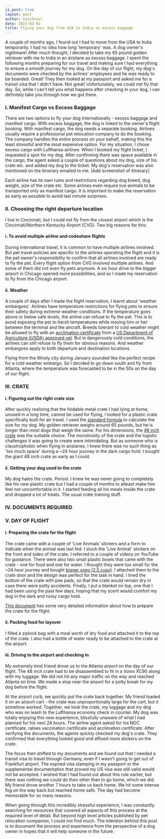 ```yaml
---
is_post: true
layout: post
author: Vaishnavi
date: 2023-03-02
title: Flying your dog from USA to India as excess baggage
---
```


A couple of months ago, I found out I had to move from the USA to India temporarily. I had no idea how long 'temporary' was. A dog owner's nightmare! After much thought, I decided to take my 65 pound golden retriever with me to India in an airplane as excess baggage. I spent the following months preparing for our travel and making sure I had everything to ensure a smooth journey for my dog. On the day of our flight, my dog's documents were checked by the airlines' employees and he was ready to be boarded. Great! They then looked at my passport and asked me for a transit visa that I didn't have. Not great! Unfortunately, we could not fly that day. So, while I can't tell you what happens after checking in your dog, I can definitely take you through how we got there. 

### I. Manifest Cargo vs Excess Baggage

There are two options to fly your dog internationally - excess baggage and manifest cargo. With excess baggage, the dog is linked to the owner's flight booking. With manifest cargo, the dog needs a separate booking. Airlines usually require a professional pet relocation company to do the booking. The company handles the entire process on your behalf, making this the least stressful and the most expensive option. For my situation, I chose excess cargo with Lufthansa airlines. When I booked my flight ticket, I requested a spot for my dog. After confirming there was space available in the cargo, the agent asked a couple of questions about my dog, size of his crate etc. and added my dog to the ticket. My dog's reservation was also mentioned on the itinerary emailed to me.
[Add screenshot of itinerary]

Each airline has its own rules and restrictions regarding dog breed, dog weight, size of the crate etc. Some airlines even require live animals to be transported only as manifest cargo. It is important to make the reservation as early as possible to avoid last minute surprises.
 

### II. Choosing the right departure location

I live in Cincinnati, but I could not fly from the closest airport which is the Cincinnati/Northern Kentucky Airport (CVG). Two big reasons for this: 

#### i. To avoid multiple airline and codeshare flights

During international travel, it is common to have multiple airlines involved. But pet travel policies are specific to the airlines operating the flight and it is the pet owner's responsibility to confirm that all airlines involved are ready to fly the pet. Every flight option from CVG involved multiple airlines. And some of them did not even fly pets anymore. A six hour drive to the bigger airport in Chicago opened more possibilities, and so I made my reservation to fly from the Chicago airport. 

#### ii. Weather

A couple of days after I made the flight reservation, I learnt about 'weather embargoes'. Airlines have temperature restrictions for flying pets to ensure their safety during extreme weather conditions. If the temperature goes above or below safe levels, the airline can refuse to fly the pet. This is to avoid exposing the pet to harsh temperatures while moving him or her between the terminal and the aircraft. Breeds tolerant to cold weather might be allowed to fly with an [acclimation certificate](https://www.avma.org/resources-tools/avma-policies/acclimation-certificatesstatements) from a [US Department of Agriculture (USDA) approved vet](https://vsapps.aphis.usda.gov/vsps/public/VetSearch.do). But in dangerously cold conditions, the airlines can still refuse to fly them for obvious reasons. And weather embargoes apply to both departure and destination locations.

Flying from the Windy city during January sounded like the perfect recipe for a cold weather embargo. So I decided to go down south and fly from Atlanta, where the temperature was forecasted to be in the 50s on the day of our flight.  

 
### III. CRATE

#### i. Figuring out the right crate size

After quickly realizing that the foldable metal crate I had lying at home, unused in a long time, cannot be used for flying, I looked for a plastic crate specifically built for air travel. I used the [standard formula](https://www.iata.org/contentassets/b0016da92c86449f850fe9560827bbea/pet-container-requirements.pdf) to calculate the size for my dog. My golden retriever weighs around 65 pounds, but he is longer than most dogs that weigh the same. For his dimensions, the [48 inch crate](https://www.petmate.com/petmate-sky-kennel/product/PM09) was the suitable choice. The monstrosity of the crate and the logistic challenges it was going to create were intimidating. But as someone who is claustrophobic when flying in airplanes, I knew there was no such thing as 'too much space' during a ~24 hour journey in the dark cargo hold. I bought the giant 48 inch crate as early as I could.    

#### ii. Getting your dog used to the crate

My dog hates the crate. Period. I knew he was never going to completely like his new plastic crate but I had a couple of months to atleast make him feel not-uncomfortable in it. I started feeding all his meals inside the crate and dropped a lot of treats. The usual crate training stuff. 


### IV. DOCUMENTS REQUIRED


### V. DAY OF FLIGHT

#### i. Preparing the crate for the flight 

The crate came with a couple of 'Live Animals' stickers and a form to indicate when the animal was last fed. I stuck the 'Live Animal' stickers on the front and sides of the crate. I referred to a couple of videos on YouTube for guidance. There were also two small plastic bowls that came with the crate - one for food and one for water. I thought they were too small for the ~24 hour journey and bought [bigger ones (2.5 cups)](https://www.petsmart.com/dog/bowls-and-feeders/top-paw-crate-crock-feeding-bowl-51192.html?cgid=100402&fmethod=Browse). I attached them to the crate door and the design was perfect for the task in hand. I lined the bottom of the crate with pee pads, so that the crate would remain dry in case there were potty accidents. Finally, I put a blanket on top, one that I had been using the past few days, hoping that my scent would comfort my dog in the dark and noisy cargo hold.

[This document](https://www.iata.org/contentassets/b0016da92c86449f850fe9560827bbea/pet-container-requirements.pdf) has some very detailed information about how to prepare the crate for the flight.

#### ii. Packing food for layover

I filled a ziplock bag with a meal worth of dry food and attached it to the top of the crate. I also had a bottle of water ready to be attached to the crate at the airport.

#### iii. Driving to the airport and checking in

My extremely kind friend drove us to the Atlanta airport on the day of our flight. The 48 inch crate had to be disassembled to fit in a Volvo XC90 along with my luggage. We did not hit any major traffic on the way and reached Atlanta on time. We made a stop near the airport for a potty break for my dog before the flight. 

At the airport curb, we quickly put the crate back together. My friend loaded it on an airport cart - the crate was unproportionally large for the cart, but it somehow worked. Together, we took the crate, my luggage and my dog who was on leash to the Lufthansa economy check in counter. My dog was totally enjoying this new experience, blissfully unaware of what I had planned for his next 24 hours. The airline agent asked for his NOC certificate, rabies vaccination certificate and acclimation certificate. After verifying the documents, the agents quickly checked my dog's crate. They confirmed that everything looked good and affixed more stickers on the crate.  

The focus then shifted to my documents and we found out that I needed a transit visa to travel through Germany, even if I wasn't going to get out of Frankfurt airport. The expired visa stamping in my passport or the supplemental documentation that proved my US visa was still valid would not be accepted. I wished that I had found out about this rule earlier, but there was nothing we could do then other than to go home, which we did. My friend drove another 7 hours to take us back home. We hit some intense fog on the way back but reached home safe. The day had become memorable for so many reasons.



When going through this incredibly stressful experience, I was constantly searching for resources that covered all aspects of this process at the required level of detail. But beyond high level articles published by pet relocation companies, I could not find much. The intention behind this post is to document the process and experience from the perspective of a dog owner in hopes that it will help someone in the future.  




